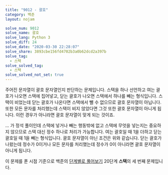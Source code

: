 ```yaml
---
title: "9012 - 괄호"
category: 백준
layout: nojam

solve_num: 9012
solve_name: 괄호
solve_lang: Python 3
solve_diff: 24
solve_date: "2020-03-30 22:28:07"
solve_share: 3893cbe156fd4702b3a0b62dcd2a397b
solve_tag:
  - 스택
solve_solved_tag:
  - 스택
solve_solved_not_set: true
---
```


주어진 문자열이 괄호 문자열인지 판단하는 문제입니다. 스택을 하나 선언하고 여는 괄호가 나오면 스택에 집어넣고, 닫는 괄호가 나오면 스택에서 하나를 빼는 형식입니다. 스택이 비었는데 닫는 괄호가 나온다면 스택에서 뺄 수 없으므로 괄호 문자열이 아닙니다. 또한 모든 문자를 처리했는데 스택이 비지 않았다면 그것 또한 괄호 문자열이 아니게 됩니다. 이런 경우가 아니라면 괄호 문자열이 맞게 되는 것이죠.

... 가 정석 풀이인데 스택에 넣거나 빼는 행동밖에 없고 스택에 무엇을 넣는지는 중요하지 않으므로 스택 대신 정수 하나로 처리가 가능합니다. 여는 괄호일 때 1을 더하고 닫는 괄호일 때 1을 빼는 형식입니다. 괄호 문자열이 아닌 조건은 위와 같습니다. 닫는 괄호가 나왔는데 정수가 0이거나 모든 문자를 처리했는데 정수가 0이 아니라면 괄호 문자열이 아니게 됩니다.

이 문제를 푼 시점 기준으로 백준의 [단계별로 풀어보기](http://noj.am/p/s) 20단계 **스택**의 세 번째 문제입니다.
